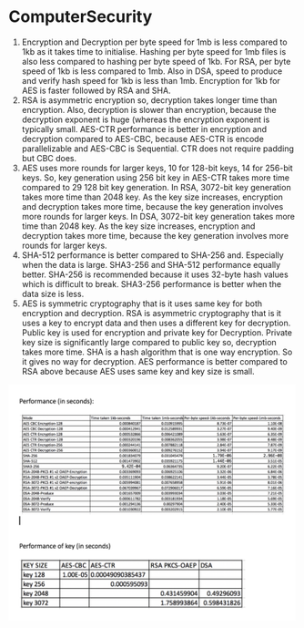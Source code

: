 # ComputerSecurity


1. Encryption and Decryption per byte speed for 1mb is less compared to 1kb as it
takes time to initialise. Hashing per byte speed for 1mb files is also less compared
to hashing per byte speed of 1kb. For RSA, per byte speed of 1kb is less compared
to 1mb. Also in DSA, speed to produce and verify hash speed for 1kb is less than
1mb. Encryption for 1kb for AES is faster followed by RSA and SHA.
2. RSA is asymmetric encryption so, decryption takes longer time than encryption.
Also, decryption is slower than encryption, because the decryption exponent is
huge (whereas the encryption exponent is typically small. AES-CTR performance
is better in encryption and decryption compared to AES-CBC, because AES-CTR
is encode parallelizable and AES-CBC is Sequential. CTR does not require padding
but CBC does.
3. AES uses more rounds for larger keys, 10 for 128-bit keys, 14 for 256-bit keys.
So, key generation using 256 bit key in AES-CTR takes more time compared to
29
128 bit key generation. In RSA, 3072-bit key generation takes more time than
2048 key. As the key size increases, encryption and decryption takes more time,
because the key generation involves more rounds for larger keys. In DSA, 3072-bit
key generation takes more time than 2048 key. As the key size increases, encryption
and decryption takes more time, because the key generation involves more rounds
for larger keys.
4. SHA-512 performance is better compared to SHA-256 and. Especially when
the data is large. SHA3-256 and SHA-512 performance equally better. SHA-256
is recommended because it uses 32-byte hash values which is difficult to break.
SHA3-256 performance is better when the data size is less.
5. AES is symmetric cryptography that is it uses same key for both encryption and
decryption. RSA is asymmetric cryptography that is it uses a key to encrypt data
and then uses a different key for decryption. Public key is used for encryption
and private key for Decryption. Private key size is significantly large compared to
public key so, decryption takes more time. SHA is a hash algorithm that is one
way encryption. So it gives no way for decryption. AES performance is better
compared to RSA above because AES uses same key and key size is small.


![alt text](https://github.com/snehamuppala/ComputerSecurity/blob/master/Results.png)
